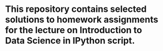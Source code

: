 # This repository contains selected solutions to homework assignments for the lecture on Introduction to Data Science in IPython script.
